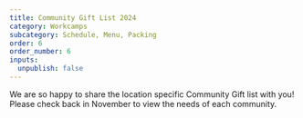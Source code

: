```yaml
---
title: Community Gift List 2024
category: Workcamps
subcategory: Schedule, Menu, Packing
order: 6
order_number: 6
inputs:
  unpublish: false
---
```

We are so happy to share the location specific Community Gift list with you! Please check back in November to view the needs of each community.&nbsp;